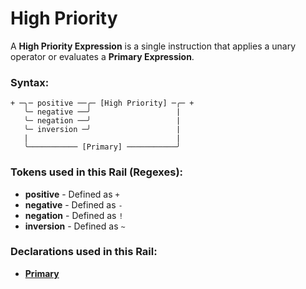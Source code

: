 
# High Priority

A **High Priority Expression** is a single instruction that applies
a unary operator or evaluates a **Primary Expression**.

### Syntax:

    + ─╮─ positive ──╭─ [High Priority] ─╭─ +
       ╰─ negative ──╯                   |
       ╰─ negation ──╯                   |
       ╰─ inversion ─╯                   |
       |                                 |
       ╰─────────── [Primary] ───────────╯

### Tokens used in this Rail (Regexes):

- **positive** - Defined as `+`
- **negative** - Defined as `-`
- **negation** - Defined as `!`
- **inversion** - Defined as `~`

### Declarations used in this Rail:

- [**Primary**](EX-Primary.md)
